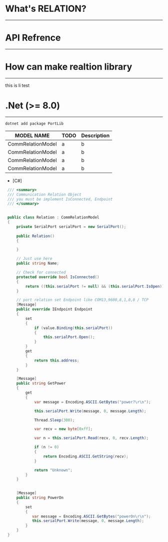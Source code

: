 
# What's RELATION?
__________________

# API Refrence
__________________



# How can make realtion library
__________________

this is li
test
# .Net (>= 8.0)
__________________

```
dotnet add package PortLib
```


MODEL NAME | TODO | Description 
------|--------|--------
CommRelationModel | a | b  
CommRelationModel | a | b
CommRelationModel | a | b
CommRelationModel | a | b


* [C#]
```C#
 /// <summary>
 /// Communication Relation Object 
 /// you must be implement IsConnected, Endpoint
 /// </summary>
    

 public class Relation : CommRelationModel
 {
     private SerialPort serialPort = new SerialPort();
     
     public Relation()
     {

     }

     // Just use here
     public string Name;

     // Check for connected
     protected override bool IsConnected()
     {
         return ((this.serialPort != null) && (this.serialPort.IsOpen));
     }

     // port relation set Endpoint like COM13,9600,8,1,0,0 / TCP 
     [Message]
     public override IEndpoint Endpoint
     {
         set
         {
             if (value.Binding(this.serialPort))
             {
                 this.serialPort.Open();
             }
         }
         get
         {
             return this.address;
         }
     }

     [Message]
     public string GetPower
     {
         get
         {
             var message = Encoding.ASCII.GetBytes("power?\r\n");

             this.serialPort.Write(message, 0, message.Length);

             Thread.Sleep(300);

             var recv = new byte[0xff];

             var n = this.serialPort.Read(recv, 0, recv.Length);

             if (n != 0)
             { 
                 return Encoding.ASCII.GetString(recv);
             } 

             return "Unknown";
         }
     }
 

     [Message]
     public string PowerOn
     {
         set
         {
            var message = Encoding.ASCII.GetBytes("powerOn\r\n");
            this.serialPort.Write(message, 0, message.Length);
         }
     }
 }
```



